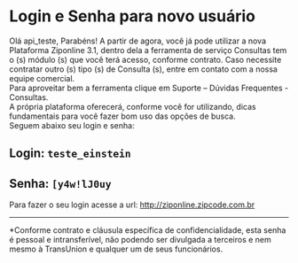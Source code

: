 #   Login e Senha para novo usuário

Olá api_teste,
Parabéns! A partir de agora, você já pode utilizar a nova Plataforma Ziponline 3.1, dentro dela a ferramenta de serviço Consultas tem o (s) módulo (s) que você terá acesso, conforme contrato. Caso necessite contratar outro (s) tipo (s) de Consulta (s), entre em contato com a nossa equipe comercial.  
Para aproveitar bem a ferramenta clique em Suporte – Dúvidas Frequentes - Consultas.  
A própria plataforma oferecerá, conforme você for utilizando, dicas fundamentais para você fazer bom uso das opções de busca.  
Seguem abaixo seu login e senha:  

## Login: `teste_einstein`
## Senha: `[y4w!lJ0uy`

Para fazer o seu login acesse a url: http://ziponline.zipcode.com.br

<hr />

*Conforme contrato e cláusula específica de confidencialidade, esta senha é pessoal e intransferível, não podendo ser divulgada a terceiros e nem mesmo à TransUnion e qualquer um de seus funcionários.